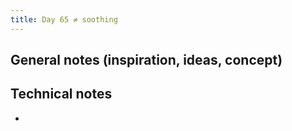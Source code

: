 ```yaml
---
title: Day 65 ≠ soothing
---
```


## General notes (inspiration, ideas, concept)

## Technical notes

-
